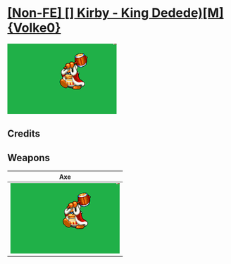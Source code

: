 # [\[Non-FE\] \[\] Kirby - King Dedede\)\[M\]{Volke0}](./)

<img src="./3.%20Axe/Axe_000.png" alt="[Non-FE] [] Kirby - King Dedede)[M]{Volke0} standing" />

## Credits



## Weapons


|Axe |
|  :---: |
| <img alt="Axe animation" src="./3.%20Axe/Axe.gif" /> |
